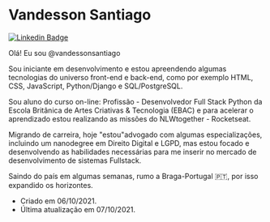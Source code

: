# Vandesson Santiago

[![Linkedin Badge](https://img.shields.io/badge/-Vandesson%20Santiago-26ab8c?style=flat-square&logo=Linkedin&logoColor=white&link=https://www.linkedin.com/in/vandesson-santiago-95780b79/)](https://www.linkedin.com/in/vandesson-santiago-95780b79/)

Olá! Eu sou @vandessonsantiago

Sou iniciante em desenvolvimento e estou apreendendo algumas tecnologias do universo front-end e back-end, como por exemplo HTML, CSS, JavaScript, Python/Django e SQL/PostgreSQL.

Sou aluno do curso on-line: Profissão - Desenvolvedor Full Stack Python da Escola Britânica de Artes Criativas & Tecnologia (EBAC) e para acelerar o aprendizado estou realizando as missões do NLWtogether - Rocketseat.

Migrando de carreira, hoje "estou"advogado com algumas especializações, incluindo um nanodegree em Direito Digital e LGPD, mas estou focado e desenvolvendo as habilidades necessárias para me inserir no mercado de desenvolvimento de sistemas Fullstack.

Saindo do país em algumas semanas, rumo a Braga-Portugal 🇵🇹, por isso expandido os horizontes.

- Criado em 06/10/2021.
- Última atualização em 07/10/2021.
